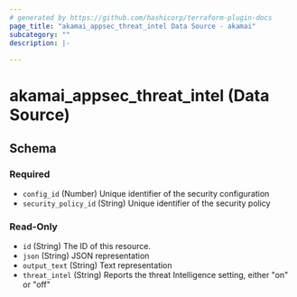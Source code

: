 ```yaml
---
# generated by https://github.com/hashicorp/terraform-plugin-docs
page_title: "akamai_appsec_threat_intel Data Source - akamai"
subcategory: ""
description: |-
  
---
```


# akamai_appsec_threat_intel (Data Source)





<!-- schema generated by tfplugindocs -->
## Schema

### Required

- `config_id` (Number) Unique identifier of the security configuration
- `security_policy_id` (String) Unique identifier of the security policy

### Read-Only

- `id` (String) The ID of this resource.
- `json` (String) JSON representation
- `output_text` (String) Text representation
- `threat_intel` (String) Reports the threat Intelligence setting, either "on" or "off"
